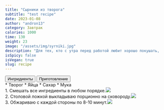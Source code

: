 ```yaml
---
title: "Сырники из творога"
subtitle: "test recipe"
date: 2023-01-08
author: "andron13"
category: Завтрак
calories: 1000
time: 130
weight: 23
image: "/assets/img/syrniki.jpg"
description: "Для тех, кто с утра перед работой любит хорошо покушать, посоветую быстрый способ приготовления домашних сырников"
isSpicy: false
isVegan: true
slug: recipe
---
```


<div class="recipe-buttons">
  <button class="inline-block text-accent-600 active" id="ingridients_btn">Ингридиенты</button>
  <button class="inline-block" id="directions_btn">Приготовление</button>
</div>

<div id="ingridients" class="">
* <span class="checkmark"></span> Творог
* <span class="checkmark"></span> Яйца
* <span class="checkmark"></span> Сахар
* <span class="checkmark"></span> Мука
</div>

<div id="directions" className="hidden">
<div><span className="text-accent-600">1.</span> Смешать все ингредиенты в любом порядке.<img class="recipeImage" src="/assets/img/recipeStep.jpeg"/></div>
<div><span className="text-accent-600">2.</span> Столовой ложкой выкладываю порционно на сковороду.<img class="recipeImage" src="/assets/img/recipeStep.jpeg"/></div>
<div><span className="text-accent-600">3.</span> Обжариваю с каждой стороны по 8-10 минут.<img class="recipeImage" src="/assets/img/recipeStep.jpeg"/></div>
</div>
